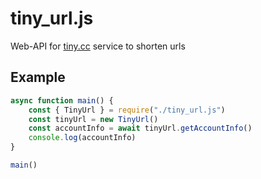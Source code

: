 # tiny_url.js
Web-API for [tiny.cc](https://tiny.cc) service to shorten urls

## Example
```JavaScript
async function main() {
	const { TinyUrl } = require("./tiny_url.js")
	const tinyUrl = new TinyUrl()
	const accountInfo = await tinyUrl.getAccountInfo()
  	console.log(accountInfo)
}

main()
```
